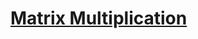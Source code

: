 # [Matrix Multiplication](https://github.com/Khair9/Year-2-CompSci-Notes/blob/main/AlgsData/AlgsData.md)
